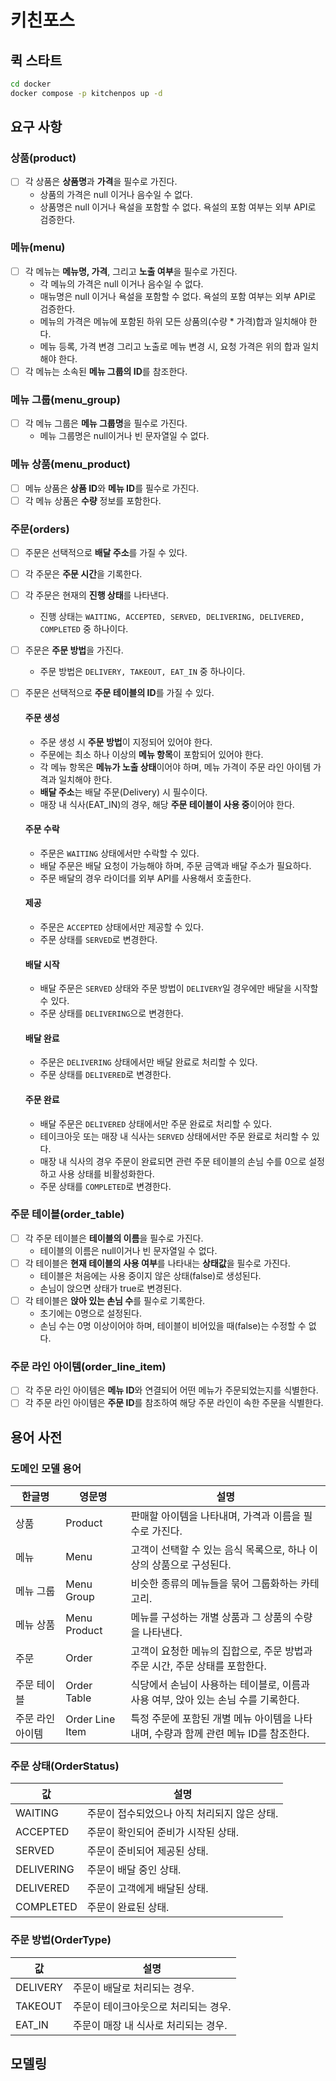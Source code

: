 # 키친포스

## 퀵 스타트

```sh
cd docker
docker compose -p kitchenpos up -d
```

## 요구 사항

### 상품(product)

- [ ] 각 상품은 **상품명**과 **가격**을 필수로 가진다.
    - 상품의 가격은 null 이거나 음수일 수 없다.
    - 상품명은 null 이거나 욕설을 포함할 수 없다. 욕설의 포함 여부는 외부 API로 검증한다.

### 메뉴(menu)

- [ ] 각 메뉴는 **메뉴명, 가격**, 그리고 **노출 여부**을 필수로 가진다.
    - 각 메뉴의 가격은 null 이거나 음수일 수 없다.
    - 매뉴명은 null 이거나 욕설을 포함할 수 없다. 욕설의 포함 여부는 외부 API로 검증한다.
    - 메뉴의 가격은 메뉴에 포함된 하위 모든 상품의(수량 * 가격)합과 일치해야 한다.
    - 메뉴 등록, 가격 변경 그리고 노출로 메뉴 변경 시, 요청 가격은 위의 합과 일치해야 한다.
- [ ] 각 메뉴는 소속된 **메뉴 그룹의 ID**를 참조한다.

### 메뉴 그룹(menu_group)

- [ ] 각 메뉴 그룹은 **메뉴 그룹명**을 필수로 가진다.
    - 메뉴 그룹명은 null이거나 빈 문자열일 수 없다.

### 메뉴 상품(menu_product)

- [ ] 메뉴 상품은 **상품 ID**와 **메뉴 ID**를 필수로 가진다.
- [ ] 각 메뉴 상품은 **수량** 정보를 포함한다.

### 주문(orders)

- [ ] 주문은 선택적으로 **배달 주소**를 가질 수 있다.
- [ ] 각 주문은 **주문 시간**을 기록한다.
- [ ] 각 주문은 현재의 **진행 상태**를 나타낸다.
    - 진행 상태는 `WAITING, ACCEPTED, SERVED, DELIVERING, DELIVERED, COMPLETED` 중 하나이다.
- [ ] 주문은 **주문 방법**을 가진다.
    - 주문 방법은 `DELIVERY, TAKEOUT, EAT_IN` 중 하나이다.
- [ ] 주문은 선택적으로 **주문 테이블의 ID**를 가질 수 있다.

  #### 주문 생성
    - 주문 생성 시 **주문 방법**이 지정되어 있어야 한다.
    - 주문에는 최소 하나 이상의 **메뉴 항목**이 포함되어 있어야 한다.
    - 각 메뉴 항목은 **메뉴가 노출 상태**이어야 하며, 메뉴 가격이 주문 라인 아이템 가격과 일치해야 한다.
    - **배달 주소**는 배달 주문(Delivery) 시 필수이다.
    - 매장 내 식사(EAT_IN)의 경우, 해당 **주문 테이블이 사용 중**이어야 한다.

  #### 주문 수락
    - 주문은 `WAITING` 상태에서만 수락할 수 있다.
    - 배달 주문은 배달 요청이 가능해야 하며, 주문 금액과 배달 주소가 필요하다.
    - 주문 배달의 경우 라이더를 외부 API를 사용해서 호출한다.

  #### 제공
    - 주문은 `ACCEPTED` 상태에서만 제공할 수 있다.
    - 주문 상태를 `SERVED`로 변경한다.

  #### 배달 시작
    - 배달 주문은 `SERVED` 상태와 주문 방법이 `DELIVERY`일 경우에만 배달을 시작할 수 있다.
    - 주문 상태를 `DELIVERING`으로 변경한다.

  #### 배달 완료
    - 주문은 `DELIVERING` 상태에서만 배달 완료로 처리할 수 있다.
    - 주문 상태를 `DELIVERED`로 변경한다.

  #### 주문 완료
    - 배달 주문은 `DELIVERED` 상태에서만 주문 완료로 처리할 수 있다.
    - 테이크아웃 또는 매장 내 식사는 `SERVED` 상태에서만 주문 완료로 처리할 수 있다.
    - 매장 내 식사의 경우 주문이 완료되면 관련 주문 테이블의 손님 수를 0으로 설정하고 사용 상태를 비활성화한다.
    - 주문 상태를 `COMPLETED`로 변경한다.

### 주문 테이블(order_table)

- [ ] 각 주문 테이블은 **테이블의 이름**을 필수로 가진다.
    - 테이블의 이름은 null이거나 빈 문자열일 수 없다.
- [ ] 각 테이블은 **현재 테이블의 사용 여부**를 나타내는 **상태값**을 필수로 가진다.
    - 테이블은 처음에는 사용 중이지 않은 상태(false)로 생성된다.
    - 손님이 앉으면 상태가 true로 변경된다.
- [ ] 각 테이블은 **앉아 있는 손님 수**를 필수로 기록한다.
    - 초기에는 0명으로 설정된다.
    - 손님 수는 0명 이상이어야 하며, 테이블이 비어있을 때(false)는 수정할 수 없다.

### 주문 라인 아이템(order_line_item)

- [ ] 각 주문 라인 아이템은 **메뉴 ID**와 연결되어 어떤 메뉴가 주문되었는지를 식별한다.
- [ ] 각 주문 라인 아이템은 **주문 ID**를 참조하여 해당 주문 라인이 속한 주문을 식별한다.

## 용어 사전

### 도메인 모델 용어

| 한글명       | 영문명             | 설명                                                 |
|-----------|-----------------|----------------------------------------------------|
| 상품        | Product         | 판매할 아이템을 나타내며, 가격과 이름을 필수로 가진다.                    |
| 메뉴        | Menu            | 고객이 선택할 수 있는 음식 목록으로, 하나 이상의 상품으로 구성된다.            |
| 메뉴 그룹     | Menu Group      | 비슷한 종류의 메뉴들을 묶어 그룹화하는 카테고리.                        |
| 메뉴 상품     | Menu Product    | 메뉴를 구성하는 개별 상품과 그 상품의 수량을 나타낸다.                    |
| 주문        | Order           | 고객이 요청한 메뉴의 집합으로, 주문 방법과 주문 시간, 주문 상태를 포함한다.       |
| 주문 테이블    | Order Table     | 식당에서 손님이 사용하는 테이블로, 이름과 사용 여부, 앉아 있는 손님 수를 기록한다.   |
| 주문 라인 아이템 | Order Line Item | 특정 주문에 포함된 개별 메뉴 아이템을 나타내며, 수량과 함께 관련 메뉴 ID를 참조한다. |

### 주문 상태(OrderStatus)

| 값          | 설명                        |
|------------|---------------------------|
| WAITING    | 주문이 접수되었으나 아직 처리되지 않은 상태. |
| ACCEPTED   | 주문이 확인되어 준비가 시작된 상태.      |
| SERVED     | 주문이 준비되어 제공된 상태.          |
| DELIVERING | 주문이 배달 중인 상태.             |
| DELIVERED  | 주문이 고객에게 배달된 상태.          |
| COMPLETED  | 주문이 완료된 상태.               |

### 주문 방법(OrderType)

| 값        | 설명                    |
|----------|-----------------------|
| DELIVERY | 주문이 배달로 처리되는 경우.      |
| TAKEOUT  | 주문이 테이크아웃으로 처리되는 경우.  |
| EAT_IN   | 주문이 매장 내 식사로 처리되는 경우. |

## 모델링
